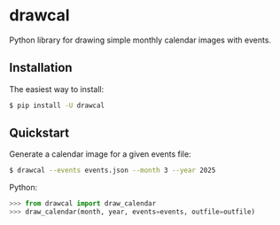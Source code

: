 drawcal
=======

Python library for drawing simple monthly calendar images with events.

## Installation

The easiest way to install:

```bash
$ pip install -U drawcal
```

## Quickstart

Generate a calendar image for a given events file:

```bash
$ drawcal --events events.json --month 3 --year 2025
```

Python:

```python
>>> from drawcal import draw_calendar
>>> draw_calendar(month, year, events=events, outfile=outfile)
```
